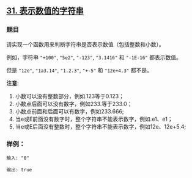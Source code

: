 ## [31. 表示数值的字符串](https://www.acwing.com/problem/content/29/)

### 题目

请实现一个函数用来判断字符串是否表示数值（包括整数和小数）。

例如，字符串 `"+100"`, `"5e2"`, `"-123"`, `"3.1416"` 和 `"-1E-16"` 都表示数值。

但是 `"12e"`, `"1a3.14"`, `"1.2.3"`, `"+-5"` 和 `"12e+4.3"` 都不是。

**注意**:

1. 小数可以没有整数部分，例如.123等于0.123；
2. 小数点后面可以没有数字，例如233.等于233.0；
3. 小数点前面和后面可以有数字，例如233.666;
4. 当e或E前面没有数字时，整个字符串不能表示数字，例如.e1、e1；
5. 当e或E后面没有整数时，整个字符串不能表示数字，例如12e、12e+5.4;

### 样例：

```
输入: "0"

输出: true
```
